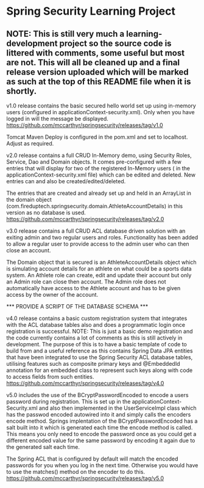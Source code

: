 # Spring Security Learning Project

## NOTE: This is still very much a learning-development project so the source code is littered with comments, some useful but most are not. This will all be cleaned up and a final release version uploaded which will be marked as such at the top of this README file when it is shortly.

v1.0 release contains the basic secured hello world set up using in-memory users (configured in applicationContext-security.xml). Only when you have logged in will the message be displayed.
https://github.com/mccarthyr/springsecurity/releases/tag/v1.0

Tomcat Maven Deploy is configured in the pom.xml and set to localhost. Adjust as required. 

v2.0 release contains a full CRUD In-Memory demo, using Security Roles, Service, Dao and Domain objects. It comes
pre-configured with a few entries that will display for two of the registered In-Memory users ( in the applicationContext-security.xml file) which can be edited and deleted. New entries can and also be created/edited/deleted.

The entries that are created and already set up and held in an ArrayList in the domain object (com.fireduptech.springsecurity.domain.AthleteAccountDetails) in this version as no database is used.
https://github.com/mccarthyr/springsecurity/releases/tag/v2.0

v3.0 release contains a full CRUD ACL database driven solution with an exiting admin and two regular users and roles. Functionality has been added to allow a regular user to provide access to the admin user who can then close an account. 

The Domain object that is secured is an AthleteAccountDetails object which is simulating account details for an athlete on what could be a sports data system. An Athlete role can create, edit and update their account but only an Admin role can close then account. The Admin role does not automatically have access to the Athlete account and has to be given access by the owner of the account.

*** PROVIDE A SCRIPT OF THE DATABASE SCHEMA ***

v4.0 release contains a basic custom registration system that integrates with the ACL database tables also and does a programmatic login once registration is successful.
NOTE: This is just a basic demo registration and the code currently contains a lot of comments as this is still actively in development. The purpose of this is to have a basic template of code to build from and a useful reference as this contains Spring Data JPA entities that have been integrated to use the Spring Security ACL database tables, utilising features such as composite primary keys and @EmbeddedId annotation for an embedded class to represent such keys along with code to access fields from such entities. 
https://github.com/mccarthyr/springsecurity/releases/tag/v4.0


v5.0 includes the use of the BCryptPasswordEncoded to encode a users password during registration. This is set up in the applicationContext-Security.xml and also then implemented in the UserServiceImpl class which has the passwod encoded autowired into it and simply calls the encoders encode method. Springs implentation of the BCryptPasswordEncoded has a salt built into it which is generated each time the encode method is called. This means you only need to encode the password once as you could get a different encoded value for the same password by encoding it again due to the generated salt each time.

The Spring ACL that is configured by default will match the encoded passwords for you when you log in the next time. Otherwise you would have to use the matches() method on the encoder to do this.
https://github.com/mccarthyr/springsecurity/releases/tag/v5.0
